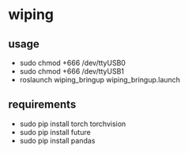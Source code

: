 # wiping
## usage
- sudo chmod +666 /dev/ttyUSB0
- sudo chmod +666 /dev/ttyUSB1
- roslaunch wiping_bringup wiping_bringup.launch 
## requirements
- sudo pip install torch torchvision
- sudo pip install future
- sudo pip install pandas


